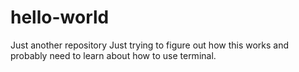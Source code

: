 # hello-world
Just another repository
Just trying to figure out how this works and probably need to learn about how to use terminal.
